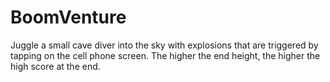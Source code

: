 BoomVenture
===
Juggle a small cave diver into the sky with explosions that are triggered by tapping on the cell phone screen.
The higher the end height, the higher the high score at the end.
